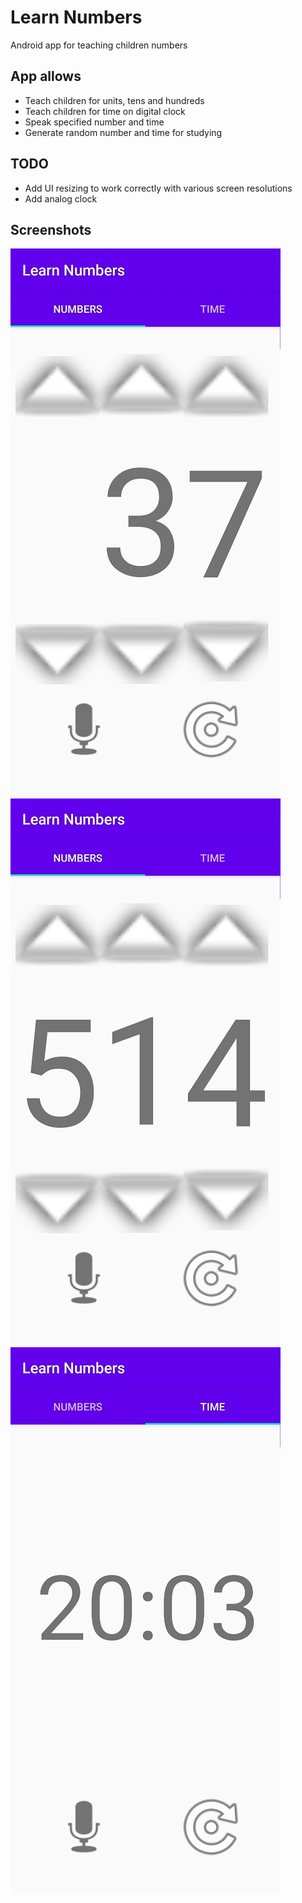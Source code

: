 # Learn Numbers
Android app for teaching children numbers  
  
## App allows  
* Teach children for units, tens and hundreds  
* Teach children for time on digital clock  
* Speak specified number and time  
* Generate random number and time for studying  
  
## TODO  
* Add UI resizing to work correctly with various screen resolutions  
* Add analog clock  
  
## Screenshots

![Screenshot 1](https://github.com/lxxxxl/LearnNumbers/blob/master/screenshots/4.jpg?raw=true)
![Screenshot 2](https://github.com/lxxxxl/LearnNumbers/blob/master/screenshots/5.jpg?raw=true)
![Screenshot 3](https://github.com/lxxxxl/LearnNumbers/blob/master/screenshots/6.jpg?raw=true)


